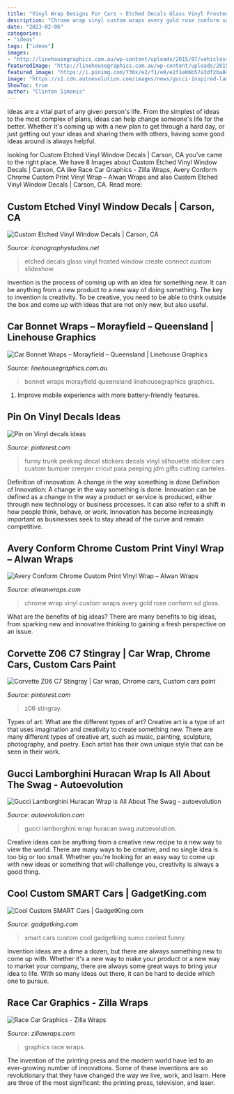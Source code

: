```yaml
---
title: "Vinyl Wrap Designs For Cars ~ Etched Decals Glass Vinyl Frosted Window Create Connect Custom Slideshow"
description: "Chrome wrap vinyl custom wraps avery gold rose conform sd gloss"
date: "2023-02-06"
categories:
- "ideas"
tags: ["ideas"]
images:
- "http://linehousegraphics.com.au/wp-content/uploads/2015/07/vehicles4-e1448873504838.jpg"
featuredImage: "http://linehousegraphics.com.au/wp-content/uploads/2015/07/vehicles4-e1448873504838.jpg"
featured_image: "https://i.pinimg.com/736x/e2/f1/e0/e2f1e06b57a3df2ba84a9c385c94bb34.jpg"
image: "https://s1.cdn.autoevolution.com/images/news/gucci-inspired-lamborghini-huracan-wrap-is-all-about-the-swag-125285_1.jpg"
ShowToc: true
author: "Clinton Simonis"
---
```



Ideas are a vital part of any given person's life. From the simplest of ideas to the most complex of plans, ideas can help change someone's life for the better. Whether it's coming up with a new plan to get through a hard day, or just getting out your ideas and sharing them with others, having some good ideas around is always helpful.

	

		
looking for Custom Etched Vinyl Window Decals | Carson, CA you've came to the right place. We have 8 Images about Custom Etched Vinyl Window Decals | Carson, CA like Race Car Graphics - Zilla Wraps, Avery Conform Chrome Custom Print Vinyl Wrap – Alwan Wraps and also Custom Etched Vinyl Window Decals | Carson, CA. Read more:
		
    
## Custom Etched Vinyl Window Decals | Carson, CA

<img loading=lazy src="http://www.iconographystudios.net/wp-content/gallery/hecny-etched-windows/etched_glass_decals_10.gif" onerror="this.onerror=null;this.src='https://tse3.mm.bing.net/th?id=OIP.DD4WhHrGjEonQxhMTQNYTwHaFj&amp;pid=15.1';" alt="Custom Etched Vinyl Window Decals | Carson, CA">

_Source: iconographystudios.net_

>etched decals glass vinyl frosted window create connect custom slideshow. 

	

Invention is the process of coming up with an idea for something new. It can be anything from a new product to a new way of doing something. The key to invention is creativity. To be creative, you need to be able to think outside the box and come up with ideas that are not only new, but also useful.

    
## Car Bonnet Wraps – Morayfield – Queensland | Linehouse Graphics

<img loading=lazy src="http://linehousegraphics.com.au/wp-content/uploads/2015/07/vehicles4-e1448873504838.jpg" onerror="this.onerror=null;this.src='https://tse2.mm.bing.net/th?id=OIP.RA2nuC_pWazwHK25tl8eaAHaHJ&amp;pid=15.1';" alt="Car Bonnet Wraps – Morayfield – Queensland | Linehouse Graphics">

_Source: linehousegraphics.com.au_

>bonnet wraps morayfield queensland linehousegraphics graphics. 

	

1. Improve mobile experience with more battery-friendly features.

    
## Pin On Vinyl Decals Ideas

<img loading=lazy src="https://i.pinimg.com/736x/e8/78/f7/e878f72f4321100b5643d80b0d339c0a--funny-cars-car-decals-funny.jpg" onerror="this.onerror=null;this.src='https://tse2.mm.bing.net/th?id=OIP.Cm8hdoRVK_cD-1_1kwf85AHaHa&amp;pid=15.1';" alt="Pin on Vinyl decals ideas">

_Source: pinterest.com_

>funny trunk peeking decal stickers decals vinyl silhouette sticker cars custom bumper creeper cricut para peeping jdm gifts cutting carteles. 

	

Definition of innovation: A change in the way something is done
Definition of Innovation: A change in the way something is done. Innovation can be defined as a change in the way a product or service is produced, either through new technology or business processes. It can also refer to a shift in how people think, behave, or work. Innovation has become increasingly important as businesses seek to stay ahead of the curve and remain competitive.

    
## Avery Conform Chrome Custom Print Vinyl Wrap – Alwan Wraps

<img loading=lazy src="https://cdn.shopify.com/s/files/1/2974/7854/products/Metro_Custom_Gloss_Rose_Gold_Conform_Chrome_by_SD_Wrap_4_1200x1200.JPG?v=1528831361" onerror="this.onerror=null;this.src='https://tse2.mm.bing.net/th?id=OIP._e-YlPaGBHzrfQQ3-mjPxQHaE9&amp;pid=15.1';" alt="Avery Conform Chrome Custom Print Vinyl Wrap – Alwan Wraps">

_Source: alwanwraps.com_

>chrome wrap vinyl custom wraps avery gold rose conform sd gloss. 

	

What are the benefits of big ideas?
There are many benefits to big ideas, from sparking new and innovative thinking to gaining a fresh perspective on an issue.

    
## Corvette Z06 C7 Stingray | Car Wrap, Chrome Cars, Custom Cars Paint

<img loading=lazy src="https://i.pinimg.com/736x/e2/f1/e0/e2f1e06b57a3df2ba84a9c385c94bb34.jpg" onerror="this.onerror=null;this.src='https://tse4.mm.bing.net/th?id=OIP.s-Zmzki1vgOhqPHEqJrJJgHaHU&amp;pid=15.1';" alt="Corvette Z06 C7 Stingray | Car wrap, Chrome cars, Custom cars paint">

_Source: pinterest.com_

>z06 stingray. 

	

Types of art: What are the different types of art?
Creative art is a type of art that uses imagination and creativity to create something new. There are many different types of creative art, such as music, painting, sculpture, photography, and poetry. Each artist has their own unique style that can be seen in their work.

    
## Gucci Lamborghini Huracan Wrap Is All About The Swag - Autoevolution

<img loading=lazy src="https://s1.cdn.autoevolution.com/images/news/gucci-inspired-lamborghini-huracan-wrap-is-all-about-the-swag-125285_1.jpg" onerror="this.onerror=null;this.src='https://tse1.mm.bing.net/th?id=OIP.NNymGXXV1_k_lovr8O3O_AHaG6&amp;pid=15.1';" alt="Gucci Lamborghini Huracan Wrap is All About The Swag - autoevolution">

_Source: autoevolution.com_

>gucci lamborghini wrap huracan swag autoevolution. 

	

Creative ideas can be anything from a creative new recipe to a new way to view the world. There are many ways to be creative, and no single idea is too big or too small. Whether you're looking for an easy way to come up with new ideas or something that will challenge you, creativity is always a good thing.

    
## Cool Custom SMART Cars | GadgetKing.com

<img loading=lazy src="http://gadgetking.com/wp-content/uploads/CoolCustomSMARTCars_860E/image_5.png" onerror="this.onerror=null;this.src='https://tse4.mm.bing.net/th?id=OIP.UvjQmgeZQD-IckGTfrRV8gHaFj&amp;pid=15.1';" alt="Cool Custom SMART Cars | GadgetKing.com">

_Source: gadgetking.com_

>smart cars custom cool gadgetking sumo coolest funny. 

	

Invention ideas are a dime a dozen, but there are always something new to come up with. Whether it's a new way to make your product or a new way to market your company, there are always some great ways to bring your idea to life. With so many ideas out there, it can be hard to decide which one to pursue.

    
## Race Car Graphics - Zilla Wraps

<img loading=lazy src="http://zillawraps.com/wp-content/uploads/2014/09/race-car-wraps-graphics.jpg" onerror="this.onerror=null;this.src='https://tse4.mm.bing.net/th?id=OIP.VSmxtFVyBUMoVuHeyY8dvQHaE8&amp;pid=15.1';" alt="Race Car Graphics - Zilla Wraps">

_Source: zillawraps.com_

>graphics race wraps. 

	

The invention of the printing press and the modern world have led to an ever-growing number of innovations. Some of these inventions are so revolutionary that they have changed the way we live, work, and learn. Here are three of the most significant: the printing press, television, and laser.

